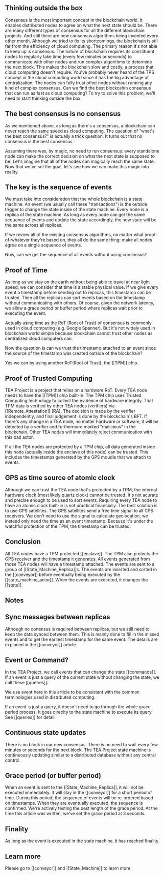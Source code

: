 ## Thinking outside the box
Consensus is the most important concept in the blockchain world. It enables distributed nodes to agree on what the next state should be. There are many different types of consensus for all the different blockchain projects. And still there are new consensus algorithms being invented every other month. Although we tried to fix its shortcomings, the blockchain is still far from the efficiency of cloud computing. The primary reason it's not able to keep up is consensus. The nature of blockchain requires its constituent nodes to regularly take time (every few minutes or seconds) to communicate with other nodes and run complex algorithms to determine the next block. This makes the blockchain slow and costly, a process that cloud computing doesn't require. You've probably never heard of the TPS concept in the cloud computing world since it has the big advantage of centralization. The nodes can fully trust other nodes without running any kind of complex consensus. Can we find the best blockcahin consensus that can run as fast as cloud computing? To try to solve this problem, we'll need to start thinking outside the box.

## The best consensus is no consensus
As we mentioned above, as long as there's a consensus, a blockchain can never reach the same speed as cloud computing. The question of "what's the best consensus?" is actually a trick question. It turns out that no consensus is the best consensus .

Assuming there was, by magic, no need to run consensus: every standalone node can make the correct decision on what the next state is supposed to be. Let's imagine that all of the nodes can magically reach the same state. Now that we've set the goal, let's see how we can make this magic into reality. 

## The key is the sequence of events
We must take into consideration that the whole blockchain is a state machine. An event (we usually call these "transactions") is the outside trigger to change the state inside of the state machine. Every node is a replica of the state machine. As long as every node can get the same sequence of events and update the state accordingly, the new state will be the same across all replicas.

If we review all of the existing consensus algorithms, no matter what proof-of-whatever they're based on, they all do the same thing: make all nodes agree on a single sequence of events. 

Now, can we get the sequence of all events without using consensus?

## Proof of Time
As long as we stay on the earth without being able to travel at near light speed, we can consider that time is a stable physical value. If we give every event a timestamp before sending out to replicas, this timestamp can be trusted. Then all the replicas can sort events based on the timestamp without communicating with others. Of course, given the network latency, we allow a grace period or buffer period where replicas wait prior to executing the event. 

Actually using time as the RoT (Root of Trust) of consensus is commonly used in cloud computing (e.g. Google Spanner). But it's not widely used in blockchain world simple because blockchain cannot trust other nodes as centralized cloud computers can. 

Now the question is can we trust the timestamp attached to an event since the source of the timestamp was created outside of the blockchain?

Yes we can by using another RoT(Root of Trust), the [[TPM]] chip.

## Proof of Trusted Computing
TEA Project is a project that relies on a hardware RoT. Every TEA node needs to have the [[TPM]] chip built-in. The TPM chip uses Trusted Computing technology to collect the evidence of hardware integrity. That TPM data is verified by other TEA nodes (verifiers) via [[Remote_Attestation]] (RA). The decision is made by the verifier independently, and final judgement is done by the blockchain's BFT. If there's any change in a TEA node, no matter hardware or software, it will be detected by a verifier and furthermore marked "malicious" in the blockchain. Other TEA nodes will immediately reject communication with this bad actor. 

If all the TEA nodes are protected by a TPM chip, all data generated inside this node (actually inside the enclave of this node) can be trusted. This includes the timestamps generated by the GPS moudle that we attach to events.

## GPS as time source of atomic clock
Although we can trust the TEA node that's protected by a TPM, the internal hardware clock (most likely quartz clock) cannot be trusted. It's not acurate and precise enough to be used to sort events. Requiring every TEA node to have an atomic clock built-in is not practical financially. The best solution is to use GPS satellites. The GPS satellites send a free time signal to all GPS receivers. We don't need to use the signal to calculate geolocation, we instead only need the time as an event timestamp. Because it's under the watchful protection of the TPM, the timestamp can be trusted.

## Conclusion
All TEA nodes have a TPM protected [[enclave]]. The TPM also protects the GPS receiver and the timestamp it generates. All events generated from those TEA nodes will have a timestamp attached. The events are sent to a group of [[State_Machine_Replica]]s. The events are inserted and sorted in the [[conveyor]] before eventually being executed by the [[state_machine_actor]]. When the events are executed, it changes the [[state]].  

## Notes
## Sync messages between replicas
Although no conensus is required between replicas, but we still need to keep the data synced between them. This is mainly done to fill in the missed events and to get the earliest timestamp for the same event. The details are explaned in the [[conveyor]] article. 

## Event or Command?
In the TEA Project, we call events that can change the state [[commands]]. If an event is just a query of the current state without changing the state, we call these [[queries]]. 

We use event here in this article to be consistent with the common terminologies used in distributed computing. 

If an event is just a query, it doesn't need to go through the whole grace period process. It goes direclty to the state machine to execute its query. See [[queries]] for detail.

## Continuous state updates
There is no block in our new consensus. There is no need to wait every few minutes or seconds for the next block. The TEA Project state machine is continuously updating similar to a distributed database without any central control.

## Grace period (or buffer period)
When an event is sent to the [[State_Machine_Replica]], it will not be executed immediately. It will stay in the [[conveyor]] for a short period of time. During this period, the sequence of events will be re-ordered based on timestamps. When they are eventually executed, the sequence is confirmed. We're actively testing the best length of the grace period. At the time this article was written, we've set the grace period at 3 seconds.

## Finality
As long as the event is executed in the state machine, it has reached finality. 

## Learn more
Please go to [[conveyor]] and [[State_Machine]] to learn more.
